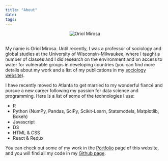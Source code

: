 ```yaml
---
title: "About"
date:
tags:
---
```


<div style="width: 100px; margin: 0 auto 30px auto;"><img src="./me.png" alt="Oriol Mirosa"></div>

My name is Oriol Mirosa. Until recently, I was a professor of sociology and global studies at the University of Wisconsin-Milwaukee, where I taught a number of classes and I did research on the environment and on access to water for vulnerable groups in developing countries (you can find more details about my work and a list of my publications in my [sociology website](http://oriolmirosa.com/)).

I have recently moved to Atlanta to get married to my wonderful fiancé and pursue a new career following my passion for data science and programming. Here is a list of some of the technologies I use:

- R
- Python (NumPy, Pandas, SciPy, Scikit-Learn, Statsmodels, Matplotlib, Bokeh)
- Javascript
- D3
- HTML & CSS
- React & Redux

You can check out some of my work in the [Portfolio](/portfolio/) page of this website, and you will find all my code in my [Github page](https://github.com/oriolmirosa/).
